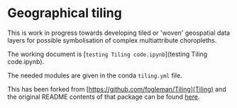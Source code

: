 # Geographical tiling
This is work in progress towards developing tiled or 'woven' geospatial data layers for possible symbolisation of complex multiattribute choropleths.

The working document is [`testing Tiling code.ipynb`](testing Tiling code.ipynb).

The needed modules are given in the conda `tiling.yml` file.

This has been forked from [https://github.com/fogleman/Tiling](Tiling) and the original README contents of that package can be found [here](Tiling-README.md).
